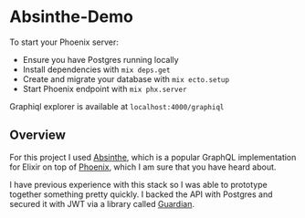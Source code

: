 # Absinthe-Demo

To start your Phoenix server:

  * Ensure you have Postgres running locally
  * Install dependencies with `mix deps.get`
  * Create and migrate your database with `mix ecto.setup`
  * Start Phoenix endpoint with `mix phx.server`

Graphiql explorer is available at `localhost:4000/graphiql`

## Overview

For this project I used [Absinthe](https://github.com/absinthe-graphql/absinthe), which is a popular GraphQL implementation for Elixir on top of [Phoenix](https://www.phoenixframework.org/), which I am sure that you have heard about.

I have previous experience with this stack so I was able to prototype together something pretty quickly. I backed the API with Postgres and secured it with JWT via a library called [Guardian](https://github.com/ueberauth/guardian).
